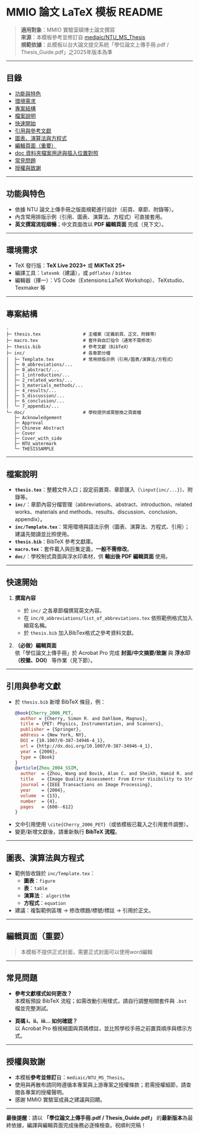 # MMIO 論文 LaTeX 模板 README

> **適用對象**：MMIO 實驗室碩博士論文撰寫  
> **來源**：本模板參考並修訂自 [mediaic/NTU_MS_Thesis](https://github.com/mediaic/NTU_MS_Thesis.git)  
> **規範依據**：此模板以台大論文提交系統「學位論文上傳手冊.pdf / Thesis_Guide.pdf」之2025年版本為準  

---

## 目錄
- [功能與特色](#功能與特色)
- [環境需求](#環境需求)
- [專案結構](#專案結構)
- [檔案說明](#檔案說明)
- [快速開始](#快速開始)
- [引用與參考文獻](#引用與參考文獻)
- [圖表、演算法與方程式](#圖表演算法與方程式)
- [編輯頁面（重要）](#編輯頁面重要)
- [doc 資料夾檔案用途與插入位置對照](#doc-資料夾檔案用途與插入位置對照)
- [常見問題](#常見問題)
- [授權與致謝](#授權與致謝)

---

## 功能與特色
- 依據 NTU 論文上傳手冊之版面規範進行設計（前頁、章節、附錄等）。
- 內含常用排版示例（引用、圖表、演算法、方程式）可直接套用。
- **英文撰寫流程順暢**；中文頁面改以 **PDF 編輯頁面** 完成（見下文）。

---

## 環境需求
- TeX 發行版：**TeX Live 2023+** 或 **MiKTeX 25+**
- 編譯工具：`latexmk`（建議），或 `pdflatex` / `bibtex`
- 編輯器（擇一）：VS Code（Extensions:LaTeX Workshop）、TeXstudio、Texmaker 等

---

## 專案結構
```text
.
├─ thesis.tex                # 主檔案（定義前頁、正文、附錄等）
├─ macro.tex                 # 套件與自訂指令（通常不需修改）
├─ thesis.bib                # 參考文獻（BibTeX）
├─ inc/                      # 各章節分檔
│  ├─ Template.tex           # 常用排版示例（引用/圖表/演算法/方程式）
│  ├─ 0_abbreviations/...
│  ├─ 0_abstract/...
│  ├─ 1_introduction/...
│  ├─ 2_related_works/...
│  ├─ 3_materials_methods/...
│  ├─ 4_results/...
│  ├─ 5_discussion/...
│  ├─ 6_conclusion/...
│  └─ 7_appendix/...
└─ doc/                      # 學校提供或需替換之頁面檔
   ├─ Acknowledgement
   ├─ Approval
   ├─ Chinese Abstract
   ├─ Cover
   ├─ Cover_with_side
   ├─ NTU_watermark
   └─ THESISSAMPLE
```

---

## 檔案說明
- **`thesis.tex`**：整體文件入口；設定前置頁、章節匯入（`\input{inc/...}`）、附錄等。
- **`inc/`**：章節內容分檔管理（abbreviations、abstract、introduction、related works、materials and methods、results、discussion、conclusion、appendix）。
- **`inc/Template.tex`**：常用環境與語法示例（圖表、演算法、方程式、引用）；建議先閱讀並比照使用。
- **`thesis.bib`**：BibTeX 參考文獻庫。
- **`macro.tex`**：套件載入與巨集定義，**一般不需修改**。
- **`doc/`**：學校制式頁面與浮水印素材，供 **輸出後 PDF 編輯頁面** 使用。

---

## 快速開始
1. **撰寫內容**  
   - 於 `inc/` 之各章節檔撰寫英文內容。  
   - 在 `inc/0_abbreviations/list_of_abbreviations.tex` 依照範例格式加入縮寫名稱。
   - 於 `thesis.bib` 加入BibTex格式之參考資料文獻。  

2. **（必做）編輯頁面**  
   依「學位論文上傳手冊」於 Acrobat Pro 完成 **封面/中文摘要/致謝** 與 **浮水印（校徽、DOI）** 等作業（見下節）。

---

## 引用與參考文獻
- 於 `thesis.bib` 新增 BibTeX 條目，例：
  ```bibtex
  @book{Cherry_2006_PET,
    author = {Cherry, Simon R. and Dahlbom, Magnus},
    title = {PET: Physics, Instrumentation, and Scanners},
    publisher = {Springer},
    address = {New York, NY},
    DOI = {10.1007/0-387-34946-4_1},
    url = {http://dx.doi.org/10.1007/0-387-34946-4_1},
    year = {2006},
    type = {Book}
  }
  @article{Zhou_2004_SSIM,
    author  = {Zhou, Wang and Bovik, Alan C. and Sheikh, Hamid R. and Simoncelli, Eero P.},
    title   = {Image Quality Assessment: From Error Visibility to Structural Similarity},
    journal = {IEEE Transactions on Image Processing},
    year    = {2004},
    volume  = {13},
    number  = {4},
    pages   = {600--612}
  }
  ```
- 文中引用使用 `\cite{Cherry_2006_PET}`（或依模板已載入之引用套件調整）。
- 變更/新增文獻後，請重新執行 **BibTeX 流程**。

---

## 圖表、演算法與方程式
- 範例皆收錄於 `inc/Template.tex`：  
  - **圖表**：`figure`  
  - **表**：`table`  
  - **演算法**： `algorithm`  
  - **方程式**：`equation`  
- 建議：複製範例區塊 → 修改標題/標號/標註 → 引用於正文。

---

## 編輯頁面（重要）
> 本模板不提供正式封面，需要正式封面可以使用word編輯

---

## 常見問題
- **參考文獻樣式如何更改？**  
  本模板預設 BibTeX 流程；如需改動引用樣式，請自行調整相關套件與 `.bst` 檔並完整測試。

- **頁碼 i、ii、iii… 如何確認？**  
  以 Acrobat Pro 檢視縮圖與頁碼標註，並比照學校手冊之前置頁順序與標示方式。

---

## 授權與致謝
- 本模板**參考並修訂**自：`mediaic/NTU_MS_Thesis`。  
- 使用與再散布請同時遵循本專案與上游專案之授權條款；若需授權細節，請查閱各專案的授權聲明。  
- 感謝 MMIO 實驗室成員之建議與回饋。

---

**最後提醒**：請以 **「學位論文上傳手冊.pdf / Thesis_Guide.pdf」** 的**最新版本**為最終依據，編譯與編輯頁面完成後務必逐條檢查。祝順利完稿！
